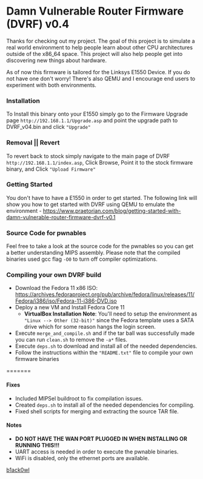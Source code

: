 # Damn Vulnerable Router Firmware (DVRF) v0.4

Thanks for checking out my project. The goal of this project is to simulate a real world environment to help people learn about other CPU architectures outside of the x86_64 space. This project will also help people get into discovering new things about hardware.

As of now this firmware is tailored for the Linksys E1550 Device. If you do not have one don't worry! There's also QEMU and I encourage end users to experiment with both environments.

### Installation
To Install this binary onto your E1550 simply go to the Firmware Upgrade page `http://192.168.1.1/Upgrade.asp` and point the upgrade path to DVRF_v04.bin and click `"Upgrade"`

### Removal || Revert
To revert back to stock simply navigate to the main page of DVRF `http://192.168.1.1/index.asp`, Click Browse, Point it to the stock firmware binary, and Click `"Upload Firmware"`

### Getting Started
You don't have to have a E1550 in order to get started. The following link will show you how to get started with DVRF using QEMU to emulate the environment - https://www.praetorian.com/blog/getting-started-with-damn-vulnerable-router-firmware-dvrf-v0.1

### Source Code for pwnables
Feel free to take a look at the source code for the pwnables so you can get a better understanding MIPS assembly. Please note that the compiled binaries used gcc flag `-O0` to turn off compiler optimizations.

### Compiling your own DVRF build

* Download the Fedora 11 x86 ISO: https://archives.fedoraproject.org/pub/archive/fedora/linux/releases/11/Fedora/i386/iso/Fedora-11-i386-DVD.iso
* Deploy a new VM and Install Fedora Core 11
  * **VirtualBox Installation Note**: You'll need to setup the environment as `"Linux --> Other (32-bit)"` since the Fedora template uses a SATA drive which for some reason hangs the login screen.
* Execute `merge_and_compile.sh` and if the tar ball was successfully made you can run `clean.sh` to remove the `-a*` files.
* Execute `deps.sh` to download and install all of the needed dependencies.
* Follow the instructions within the `"README.txt"` file to compile your own firmware binaries

=======

#### Fixes
* Included MIPSel buildroot to fix compilation issues.
* Created `deps.sh` to install all of the needed dependencies for compiling.
* Fixed shell scripts for merging and extracting the source TAR file.

#### Notes
* **DO NOT HAVE THE WAN PORT PLUGGED IN WHEN INSTALLING OR RUNNING THIS!!!**
* UART access is needed in order to execute the pwnable binaries.
* WiFi is disabled, only the ethernet ports are available.

<a href="https://twitter.com/b1ack0wl">b1ack0wl</a>
